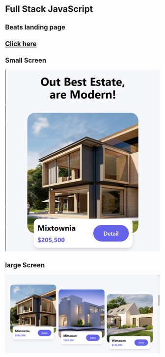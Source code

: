 # Full Stack JavaScript

## Beats landing page

## [Click here](https://realestatelandingpagesa.netlify.app/)

## Small Screen
![](./Photos/small.png)

## large Screen
![](./Photos/large.png)